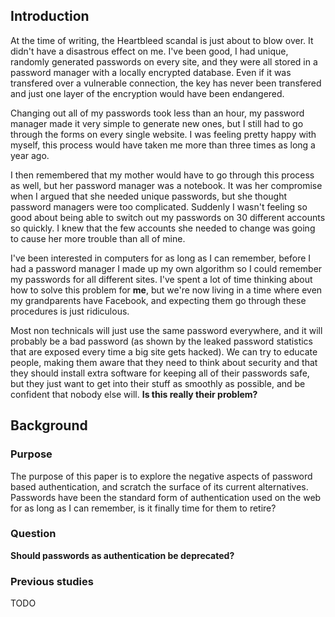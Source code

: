 ## Introduction

At the time of writing, the Heartbleed scandal is just about to blow over.  It didn't have a
disastrous effect on me. I've been good, I had unique, randomly generated passwords on every site,
and they were all stored in a password manager with a locally encrypted database. Even if it was
transfered over a vulnerable connection, the key has never been transfered and just one layer of the
encryption would have been endangered.

Changing out all of my passwords took less than an hour, my password manager made it very simple to
generate new ones, but I still had to go through the forms on every single website. I was feeling
pretty happy with myself, this process would have taken me more than three times as long a year ago.

I then remembered that my mother would have to go through this process as well, but her password
manager was a notebook. It was her compromise when I argued that she needed unique passwords, but
she thought password managers were too complicated. Suddenly I wasn't feeling so good about being
able to switch out my passwords on 30 different accounts so quickly. I knew that the few accounts
she needed to change was going to cause her more trouble than all of mine.

I've been interested in computers for as long as I can remember, before I had a password manager I
made up my own algorithm so I could remember my passwords for all different sites. I've spent a lot
of time thinking about how to solve this problem for **me**, but we're now living in a time where
even my grandparents have Facebook, and expecting them go through these procedures is just
ridiculous.

Most non technicals will just use the same password everywhere, and it will probably be a bad
password (as shown by the leaked password statistics that are exposed every time a big site gets
hacked<!-- TODO: SOURCE -->). We can try to educate people, making them aware that they need to
think about security and that they should install extra software for keeping all of their passwords
safe, but they just want to get into their stuff as smoothly as possible, and be confident that
nobody else will. **Is this really their problem?**

## Background

### Purpose

The purpose of this paper is to explore the negative aspects of password based authentication, and
scratch the surface of its current alternatives. Passwords have been the standard form of
authentication used on the web for as long as I can remember, is it finally time for them to retire?

### Question

**Should passwords as authentication be deprecated?**

### Previous studies

TODO

